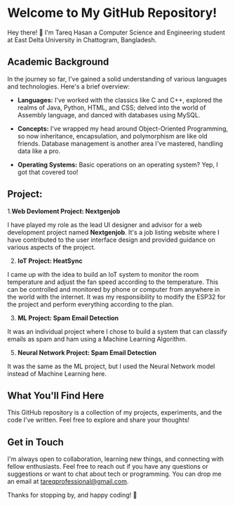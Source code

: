 # Welcome to My GitHub Repository!

Hey there! 👋 I'm Tareq Hasan a Computer Science and Engineering student at East Delta University in Chattogram, Bangladesh.

## Academic Background

In the journey so far, I've gained a solid understanding of various languages and technologies. Here's a brief overview:

- **Languages:** I've worked with the classics like C and C++, explored the realms of Java, Python, HTML, and CSS; delved into the world of Assembly language, and danced with databases using MySQL.

- **Concepts:** I've wrapped my head around Object-Oriented Programming, so now inheritance, encapsulation, and polymorphism are like old friends. Database management is another area I've mastered, handling data like a pro.

- **Operating Systems:** Basic operations on an operating system? Yep, I got that covered too!

## Project: 
1.**Web Devloment Project: Nextgenjob**

I have played my role as the lead UI designer and advisor for a web development project named **Nextgenjob**. It's a job listing website where I have contributed to the user interface design and provided guidance on various aspects of the project.

2. **IoT Project: HeatSync**
   
I came up with the idea to build  an IoT system to monitor the room temperature and adjust the fan speed according to the temperature. This can be controlled and monitored by phone or computer from anywhere in the world with the internet. It was my responsibility to modify the ESP32 for the project and perform everything according to the plan.

3. **ML Project: Spam Email Detection**

It was an individual project where I chose to build a system that can classify emails as spam and ham using a Machine Learning Algorithm.

5. **Neural Network Project: Spam Email Detection**

It was the same as the ML project, but I used the Neural Network model instead of Machine Learning here. 

## What You'll Find Here

This GitHub repository is a collection of my projects, experiments, and the code I've written. Feel free to explore and share your thoughts!


## Get in Touch

I'm always open to collaboration, learning new things, and connecting with fellow enthusiasts. Feel free to reach out if you have any questions or suggestions or want to chat about tech or programming. You can drop me an email at tareqprofessional@gmail.com.

Thanks for stopping by, and happy coding! 🚀
